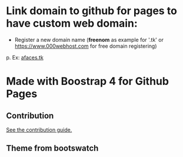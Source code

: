 # Link domain to github for pages to have custom web domain:

- Register a new domain name (**freenom** as example for '.tk' or https://www.000webhost.com for free domain registering)

p. Ex: [afaces.tk](https://afaces.tk)

# Made with Boostrap 4 for Github Pages

## Contribution

[See the contribution guide.](./CONTRIBUTING.md)

## Theme from bootswatch

